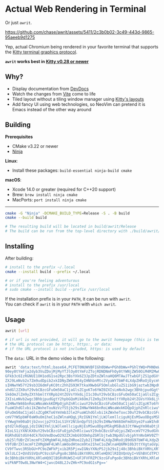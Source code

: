 # Actual Web Rendering in Terminal

Or just `awrit`.

https://github.com/chase/awrit/assets/5411/2c3b0b02-3c49-443d-9865-95aeeb9d1275

Yep, actual Chromium being rendered in your favorite terminal that supports the [Kitty terminal graphics protocol](https://sw.kovidgoyal.net/kitty/graphics-protocol/).

**`awrit` works best in [Kitty v0.28 or newer](https://github.com/kovidgoyal/kitty/releases)**

## Why?

- Display documentation from [DevDocs](https://devdocs.io)
- Watch the changes from [Vite](https://vitejs.dev) come to life
- Tiled layout without a tiling window manager using [Kitty's layouts](https://sw.kovidgoyal.net/kitty/layouts/)
- Add fancy UI using web technologies, so NeoVim can pretend it is Emacs instead of the other way around

## Building

**Prerequisites**

- CMake v3.22 or newer
- [Ninja](https://github.com/ninja-build/ninja/releases)

**Linux**:

- Install these packages: `build-essential ninja-build cmake`

**macOS**:

- Xcode 14.0 or greater (required for C++20 support)
- Brew: `brew install ninja cmake`
- MacPorts: `port install ninja cmake`

---

```bash
cmake -G "Ninja" -DCMAKE_BUILD_TYPE=Release -S . -B build
cmake --build build

# The resulting build will be located in build/awrit/Release
# The build can be run from the top-level directory with ./build/awrit/Release/awrit
```

## Installing

After building:

```bash
# install to the prefix ~/.local
cmake --install build --prefix ~/.local

# or if you're feeling adventurous 
# install to the prefix /usr/local
# sudo cmake --install build --prefix /usr/local
```

If the installation prefix is in your `PATH`, it can be run with `awrit`.  
You can check if `awrit` is in your `PATH` with `which awrit`.

## Usage

```bash
awrit [url]

# if url is not provided, it will go to the awrit homepage (this is temporary, promise)
# the URL protocol can be http:, https:, or data:
# if the URL protocol is not included, https: is used by default
```

The `data:` URL in the demo video is the following:

```bash
awrit 'data:text/html;base64,PCFET0NUWVBFIGh0bWw+PGh0bWw+PGhlYWQ+PHN0eWxlPjpyb2
90ey0tYmFja2dyb3VuZDojMjMyYTJlOy0tYmFzZTojRDNDNmFhOy0tYWNjZW50OiM4M2MwOTI7LS1za
GFkb3c6IzRGNUI1OH1odG1se2Rpc3BsYXk6Z3JpZDtoZWlnaHQ6MTAwJTtwbGFjZS1pdGVtczpjZW50
ZXJ9LmNvb2x7Zm9udDpib2xkIDNyZW0vMS4yIHNhbnMtc2VyaWY7bWF4LXdpZHRoOjEycmVtfS5jb29
sIHNwYW57Y29sb3I6dmFyKC0tc2hhZG93KTtkaXNwbGF5OmlubGluZS1ibG9jaztwb3NpdGlvbjpyZW
xhdGl2ZX0uY29vbCBzcGFuOm50aC1jaGlsZCgxKTo6YWZ0ZXIsLmNvb2wgc3BhbjpudGgtY2hpbGQoM
Sk6OmJlZm9yZXthbmltYXRpb24tZGVsYXk6LjI1c30uY29vbCBzcGFuOm50aC1jaGlsZCgyKTo6YWZ0
ZXIsLmNvb2wgc3BhbjpudGgtY2hpbGQoMik6OmJlZm9yZXthbmltYXRpb24tZGVsYXk6LjVzfS5jb29
sIHNwYW46bnRoLWNoaWxkKDMpOjphZnRlciwuY29vbCBzcGFuOm50aC1jaGlsZCgzKTo6YmVmb3Jle2
FuaW1hdGlvbi1kZWxheTouNzVzfS5jb29sIHNwYW46bnRoLWNoaWxkKDQpOjphZnRlciwuY29vbCBzc
GFuOm50aC1jaGlsZCg0KTo6YmVmb3Jle2FuaW1hdGlvbi1kZWxheToxc30uY29vbCBzcGFuOjpiZWZv
cmV7YW5pbWF0aW9uOm1heC1oZWlnaHQgLjRzIGN1YmljLWJlemllciguNjEsMSwuODgsMSkgMSBub3J
tYWwgYm90aDtjb2xvcjp2YXIoLS1hY2NlbnQpfS5jb29sIHNwYW46OmFmdGVye2FuaW1hdGlvbjptYX
gtd2lkdGggLjdzIGN1YmljLWJlemllciguNjEsMSwuODgsMSkgMSBub3JtYWwgYm90aDtjb2xvcjp2Y
XIoLS1iYXNlKX0uY29vbCBzcGFuOjphZnRlciwuY29vbCBzcGFuOjpiZWZvcmV7Y29udGVudDphdHRy
KGRhdGEtdGV4dCk7bGVmdDowO292ZXJmbG93OmhpZGRlbjtwb3NpdGlvbjphYnNvbHV0ZTtzcGVhazp
ub25lfUBrZXlmcmFtZXMgbWF4LXdpZHRoe2Zyb217bWF4LXdpZHRoOjB9dG97bWF4LXdpZHRoOjEwMC
V9fUBrZXlmcmFtZXMgbWF4LWhlaWdodHtmcm9te21heC1oZWlnaHQ6MH10b3ttYXgtaGVpZ2h0OjEwM
CV9fTwvc3R5bGU+PC9oZWFkPjxib2R5PjxwIGNsYXNzPSJjb29sIj48c3BhbiBkYXRhLXRleHQ9IkFX
UklULCI+QVdSSVQsPC9zcGFuPgo8c3BhbiBkYXRhLXRleHQ9IlRIQVQnUyI+VEhBVCdTPC9zcGFuPgo
8c3BhbiBkYXRhLXRleHQ9IlBSRVRUWSI+UFJFVFRZPC9zcGFuPgo8c3BhbiBkYXRhLXRleHQ9IkNPT0
wiPkNPT0w8L3NwYW4+CjwvcD48L2JvZHk+PC9odG1sPg=='
```
